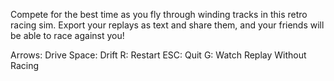 Compete for the best time as you fly through winding tracks in this retro racing sim. Export your replays as text and share them, and your friends will be able to race against you!

Arrows: Drive
Space: Drift
R: Restart
ESC: Quit
G: Watch Replay Without Racing